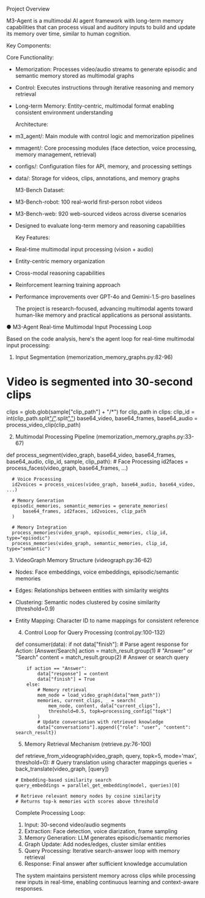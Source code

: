 Project Overview

  M3-Agent is a multimodal AI agent framework with long-term memory capabilities that can process visual and auditory inputs to build and update its
  memory over time, similar to human cognition.

  Key Components:

  Core Functionality:

- Memorization: Processes video/audio streams to generate episodic and semantic memory stored as multimodal graphs
- Control: Executes instructions through iterative reasoning and memory retrieval
- Long-term Memory: Entity-centric, multimodal format enabling consistent environment understanding

  Architecture:

- m3_agent/: Main module with control logic and memorization pipelines
- mmagent/: Core processing modules (face detection, voice processing, memory management, retrieval)
- configs/: Configuration files for API, memory, and processing settings
- data/: Storage for videos, clips, annotations, and memory graphs

  M3-Bench Dataset:

- M3-Bench-robot: 100 real-world first-person robot videos
- M3-Bench-web: 920 web-sourced videos across diverse scenarios
- Designed to evaluate long-term memory and reasoning capabilities

  Key Features:

- Real-time multimodal input processing (vision + audio)
- Entity-centric memory organization
- Cross-modal reasoning capabilities
- Reinforcement learning training approach
- Performance improvements over GPT-4o and Gemini-1.5-pro baselines

  The project is research-focused, advancing multimodal agents toward human-like memory and practical applications as personal assistants.


● M3-Agent Real-time Multimodal Input Processing Loop

  Based on the code analysis, here's the agent loop for real-time multimodal input processing:

  1. Input Segmentation (memorization_memory_graphs.py:82-96)

# Video is segmented into 30-second clips

  clips = glob.glob(sample["clip_path"] + "/*")
  for clip_path in clips:
      clip_id = int(clip_path.split["/"](-1).split["."](0))
      base64_video, base64_frames, base64_audio = process_video_clip(clip_path)

  2. Multimodal Processing Pipeline (memorization_memory_graphs.py:33-67)

  def process_segment(video_graph, base64_video, base64_frames, base64_audio, clip_id, sample, clip_path):
      # Face Processing
      id2faces = process_faces(video_graph, base64_frames, ...)

      # Voice Processing
      id2voices = process_voices(video_graph, base64_audio, base64_video, ...)

      # Memory Generation
      episodic_memories, semantic_memories = generate_memories(
          base64_frames, id2faces, id2voices, clip_path
      )

      # Memory Integration
      process_memories(video_graph, episodic_memories, clip_id, type="episodic")
      process_memories(video_graph, semantic_memories, clip_id, type="semantic")

  3. VideoGraph Memory Structure (videograph.py:36-62)

- Nodes: Face embeddings, voice embeddings, episodic/semantic memories
- Edges: Relationships between entities with similarity weights
- Clustering: Semantic nodes clustered by cosine similarity (threshold=0.9)
- Entity Mapping: Character ID to name mappings for consistent reference

  4. Control Loop for Query Processing (control.py:100-132)

  def consumer(data):
      if not data["finish"]:
          # Parse agent response for Action: [Answer/Search]
          action = match_result.group(1)  # "Answer" or "Search"
          content = match_result.group(2)  # Answer or search query

          if action == "Answer":
              data["response"] = content
              data["finish"] = True
          else:
              # Memory retrieval
              mem_node = load_video_graph(data["mem_path"])
              memories, current_clips, _ = search(
                  mem_node, content, data["current_clips"],
                  threshold=0.5, topk=processing_config["topk"]
              )
              # Update conversation with retrieved knowledge
              data["conversations"].append({"role": "user", "content": search_result})

  5. Memory Retrieval Mechanism (retrieve.py:76-100)

  def retrieve_from_videograph(video_graph, query, topk=5, mode='max', threshold=0):
      # Query translation using character mappings
      queries = back_translate(video_graph, [query])

      # Embedding-based similarity search
      query_embeddings = parallel_get_embedding(model, queries)[0]

      # Retrieve relevant memory nodes by cosine similarity
      # Returns top-k memories with scores above threshold

  Complete Processing Loop:

  1. Input: 30-second video/audio segments
  2. Extraction: Face detection, voice diarization, frame sampling
  3. Memory Generation: LLM generates episodic/semantic memories
  4. Graph Update: Add nodes/edges, cluster similar entities
  5. Query Processing: Iterative search-answer loop with memory retrieval
  6. Response: Final answer after sufficient knowledge accumulation

  The system maintains persistent memory across clips while processing new inputs in real-time, enabling continuous learning and context-aware
  responses.
